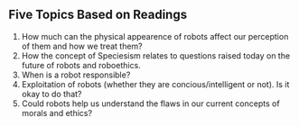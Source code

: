 ## Five Topics Based on Readings

1. How much can the physical appearence of robots affect our perception of them and how we treat them?
2. How the concept of Speciesism relates to questions raised today on the future of robots and roboethics.
3. When is a robot responsible?
4. Exploitation of robots (whether they are concious/intelligent or not). Is it okay to do that?
5. Could robots help us understand the flaws in our current concepts of morals and ethics?
